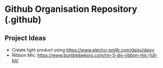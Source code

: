 # Github Organisation Repository (.github)

## Project Ideas

* Create light product using https://www.electro-smith.com/daisy/daisy
* Ribbon Mic: https://www.bumblebeepro.com/rm-5-diy-ribbon-mic-full-kit/
